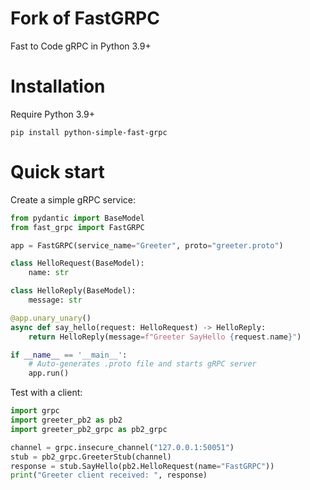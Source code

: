 # Fork of FastGRPC
Fast to Code gRPC in Python 3.9+

# Installation
Require Python 3.9+
```shell
pip install python-simple-fast-grpc
```

# Quick start
Create a simple gRPC service:
```python
from pydantic import BaseModel
from fast_grpc import FastGRPC

app = FastGRPC(service_name="Greeter", proto="greeter.proto")

class HelloRequest(BaseModel):
    name: str

class HelloReply(BaseModel):
    message: str

@app.unary_unary()
async def say_hello(request: HelloRequest) -> HelloReply:
    return HelloReply(message=f"Greeter SayHello {request.name}")

if __name__ == '__main__':
    # Auto-generates .proto file and starts gRPC server
    app.run()
```

Test with a client:
```python
import grpc
import greeter_pb2 as pb2
import greeter_pb2_grpc as pb2_grpc

channel = grpc.insecure_channel("127.0.0.1:50051")
stub = pb2_grpc.GreeterStub(channel)
response = stub.SayHello(pb2.HelloRequest(name="FastGRPC"))
print("Greeter client received: ", response)
```
